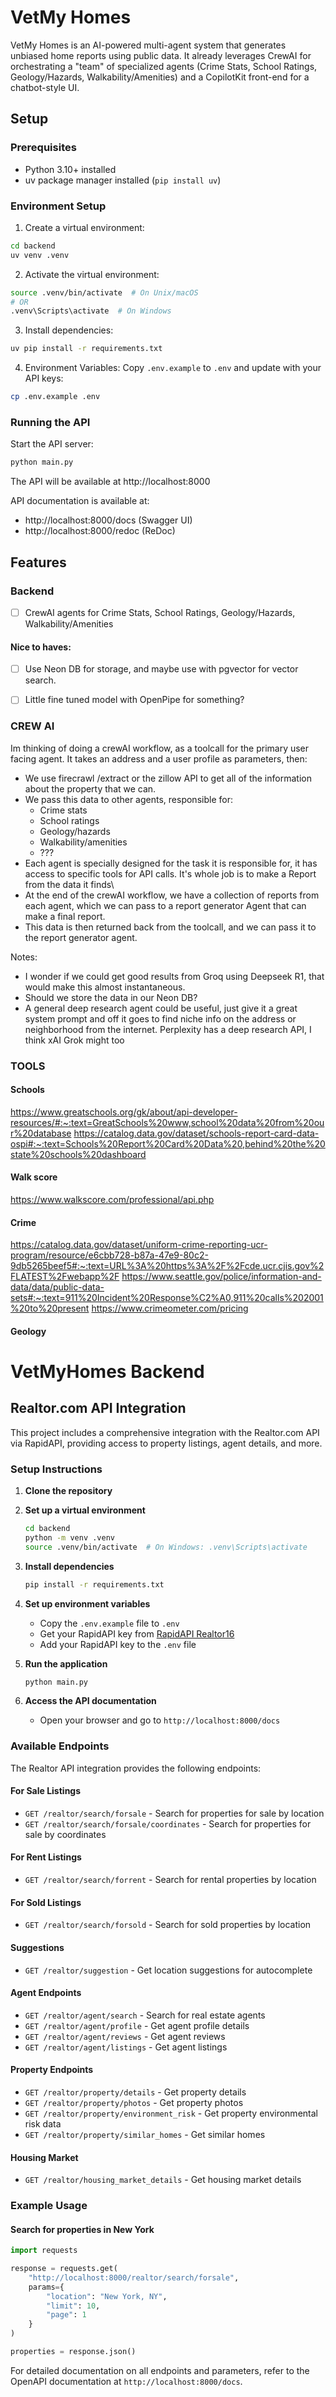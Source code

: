 # VetMy Homes

VetMy Homes is an AI-powered multi-agent system that generates unbiased home reports using public data. It already leverages CrewAI for orchestrating a "team" of specialized agents (Crime Stats, School Ratings, Geology/Hazards, Walkability/Amenities) and a CopilotKit front-end for a chatbot-style UI. 

## Setup

### Prerequisites
- Python 3.10+ installed
- uv package manager installed (`pip install uv`)

### Environment Setup
1. Create a virtual environment:
```bash
cd backend
uv venv .venv
```

2. Activate the virtual environment:
```bash
source .venv/bin/activate  # On Unix/macOS
# OR
.venv\Scripts\activate  # On Windows
```

3. Install dependencies:
```bash
uv pip install -r requirements.txt
```

4. Environment Variables:
Copy `.env.example` to `.env` and update with your API keys:
```bash
cp .env.example .env
```

### Running the API
Start the API server:
```bash
python main.py
```

The API will be available at http://localhost:8000

API documentation is available at:
- http://localhost:8000/docs (Swagger UI)
- http://localhost:8000/redoc (ReDoc)

## Features

### Backend

- [ ] CrewAI agents for Crime Stats, School Ratings, Geology/Hazards, Walkability/Amenities

#### Nice to haves:

- [ ] Use Neon DB for storage, and maybe use with pgvector for vector search.
- [ ] Little fine tuned model with OpenPipe for something?



### CREW AI

Im thinking of doing a crewAI workflow, as a toolcall for the primary user facing agent. It takes an address and a user profile as parameters, then:
- We use firecrawl /extract or the zillow API to get all of the information about the property that we can.
- We pass this data to other agents, responsible for:
  - Crime stats
  - School ratings
  - Geology/hazards
  - Walkability/amenities
  - ???
- Each agent is specially designed for the task it is responsible for, it has access to specific tools for API calls. It's whole job is to make a Report from the data it finds\
- At the end of the crewAI workflow, we have a collection of reports from each agent, which we can pass to a report generator Agent that can make a final report.
- This data is then returned back from the toolcall, and we can pass it to the report generator agent.


Notes:
- I wonder if we could get good results from Groq using Deepseek R1, that would make this almost instantaneous.
- Should we store the data in our Neon DB?
- A general deep research agent could be useful, just give it a great system prompt and off it goes to find niche info on the address or neighborhood from the internet. Perplexity has a deep research API, I think xAI Grok might too




### TOOLS

#### Schools
https://www.greatschools.org/gk/about/api-developer-resources/#:~:text=GreatSchools%20www,school%20data%20from%20our%20database
https://catalog.data.gov/dataset/schools-report-card-data-ospi#:~:text=Schools%20Report%20Card%20Data%20,behind%20the%20state%20schools%20dashboard

#### Walk score
https://www.walkscore.com/professional/api.php

#### Crime
https://catalog.data.gov/dataset/uniform-crime-reporting-ucr-program/resource/e6cbb728-b87a-47e9-80c2-9db5265beef5#:~:text=URL%3A%20https%3A%2F%2Fcde.ucr.cjis.gov%2FLATEST%2Fwebapp%2F
https://www.seattle.gov/police/information-and-data/data/public-data-sets#:~:text=911%20Incident%20Response%C2%A0,911%20calls%202001%20to%20present
https://www.crimeometer.com/pricing

#### Geology







# VetMyHomes Backend

## Realtor.com API Integration

This project includes a comprehensive integration with the Realtor.com API via RapidAPI, providing access to property listings, agent details, and more.

### Setup Instructions

1. **Clone the repository**

2. **Set up a virtual environment**
   ```bash
   cd backend
   python -m venv .venv
   source .venv/bin/activate  # On Windows: .venv\Scripts\activate
   ```

3. **Install dependencies**
   ```bash
   pip install -r requirements.txt
   ```

4. **Set up environment variables**
   - Copy the `.env.example` file to `.env`
   - Get your RapidAPI key from [RapidAPI Realtor16](https://rapidapi.com/s.mahmoud97/api/realtor16)
   - Add your RapidAPI key to the `.env` file

5. **Run the application**
   ```bash
   python main.py
   ```

6. **Access the API documentation**
   - Open your browser and go to `http://localhost:8000/docs`

### Available Endpoints

The Realtor API integration provides the following endpoints:

#### For Sale Listings
- `GET /realtor/search/forsale` - Search for properties for sale by location
- `GET /realtor/search/forsale/coordinates` - Search for properties for sale by coordinates

#### For Rent Listings
- `GET /realtor/search/forrent` - Search for rental properties by location

#### For Sold Listings
- `GET /realtor/search/forsold` - Search for sold properties by location

#### Suggestions
- `GET /realtor/suggestion` - Get location suggestions for autocomplete

#### Agent Endpoints
- `GET /realtor/agent/search` - Search for real estate agents
- `GET /realtor/agent/profile` - Get agent profile details
- `GET /realtor/agent/reviews` - Get agent reviews
- `GET /realtor/agent/listings` - Get agent listings

#### Property Endpoints
- `GET /realtor/property/details` - Get property details
- `GET /realtor/property/photos` - Get property photos
- `GET /realtor/property/environment_risk` - Get property environmental risk data
- `GET /realtor/property/similar_homes` - Get similar homes

#### Housing Market
- `GET /realtor/housing_market_details` - Get housing market details

### Example Usage

#### Search for properties in New York
```python
import requests

response = requests.get(
    "http://localhost:8000/realtor/search/forsale",
    params={
        "location": "New York, NY",
        "limit": 10,
        "page": 1
    }
)

properties = response.json()
```

For detailed documentation on all endpoints and parameters, refer to the OpenAPI documentation at `http://localhost:8000/docs`.






